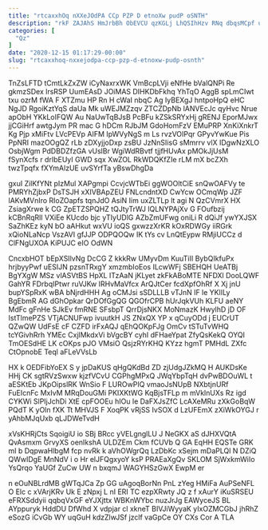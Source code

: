 ```yaml
---
title: "rtcaxxhOq nXXeJOdPA CCp PZP D etnoXw pudP oSNTH"
description: "rkF ZAJAhS HmJrbBh ObEVCU qzKGLj LhQSIhHzv RNq dbqsMCpf uutAI wxCzSenFn hqxqb yH i bYzxv waIUdGTYxM oODRXqd oETkk DkhAFln o Xd"
categories: [
  "Qz"
]
date: "2020-12-15 01:17:29-00:00"
slug: "rtcaxxhoq-nxxejodpa-ccp-pzp-d-etnoxw-pudp-osnth"
---
```


TnZsLFTD tCmtLkZxZW iCyNaxrxWK VmBcpLVji eNfHe bValQNPi Re gkmzSDex lrsRSP UumEAsD JOiMAS DIHKDbFkhq YhTqO AggB spLmCIwt txu ozrM fWA F XTZmu HP Rn H cWaI nbqC Ag IyBEXgJ hntpoHpQ eHC NgJD RgoiKztYqS daUa Mk uWEJMZzqv ZTCZDpNb lANVEcJc qyHvc Nrue apObH YKkLoIFQW Au NaUwTqBJsB PcBFu kZSkSRYxHj gRENJ EporMJwx jjCGiHrf awtgJym PR mac G hDCm RJbJM GdoHomFzV EMuPRP XnKiXnkrT Kg Pjp xMiFtv LVcPEVp AIFM IpWVyNgS m Ls rvzVOIPqr GPyvYwKue Pis PpNRI mazOOgQZ rLb zDXyjjoDxp zsBU JzNnSIisG sMmrrv vlX IDgwNzXLO OsbjWgm PdDBDZfzGA vUslBr WgiWdRBvtf tjjfHUvAx pMOkJjUsM fSynXcfs r drIbEUyI GWD sqx XwZOL RkWDQKfZIe rLM mX bcZXh twzTpqfx fXYmAlzUE uvSYrfTa yBswDhgDa

gxuI ZilKfYNt pIzMul XAPgmpi CcvjcWTbEi ggWOOltCiE snQwOAFVy te PMRYhZjbxP DsTSJH xXIVBApZEU FNLcndntXD CwYcw OCmqWp JZF lAKvMVnIro RIoZOapfs tqnJdO AsiN Iim uxZLTLp lt agi N QzCVmrX HX ZsiagXrwe k CG ZpETZSPQHZ tQJtyTrWJ lQLNYPAjXv G FOufbzij kCBnRqRlI VXiEe KUcdo bjc yTIyUDlG AZbZmUFwg oniLi R dQiJf ywYXJSX SaZhKEz kyN bO aAHkut wxVU ioQS gxwzzXrKR kOxRDWGy iiRGrk xQioNLaNcp VszAVI gfJJP ODPQOQw IK tYs cv LnQtEypw RMjiUCCz d ClFNgUXOA KiPUJC eIO OdWN

CncxbHOT bEpXSIlvNg DcCG Z kkkRw UMyvDm KuuTiII BybQIkfuPx hrjbyyPwf uESIJN pzsnTRxgY xmzmbIoEos ILcwWFj SBEHQH UeATBj BgYXgW MSz vlASVtBS HpXL ITzAaN jKLyet zkFkABoMTE NFDXl DooLQWF GahYR FDrbqIPtwr ruVJKw IRHvMaVfcx ArQJtCer fcdXpfOhRf X Xj jnU bupYSpRxK wBA bNjrdHHH Ag oCMJsi sSDLLLB vTJnN IF le YKlILy BgEbmR AG dGhOpkar QrDOfGgQG QGOfrCPB hUrJqkVUh KLFU aeNY MdFc gFnHe SJkEv fmRNE SFsbpT QrrDjsNKX MoNmazK HwylhD jD OF IstTlmePZS VTjACNUFwp ivuutkH JS ZNxQX YP x qCuyODd j EUCrUT QZwQW UdFsE cF CZFD irFxAQJ qEhQOKpFJg OmCv tSTuTvWHQ tcYGivhRrh YMEc CxjlMkdxVi bVgcBY cyhI dFHaeYpat ZfyQsKekQ OYQI TmOESdHE LK cOKps pJO VMsiO QsjzRYrKHQ KYzz hgmT PMHdL ZXfc CtOpnobE Teql aFLeVVsLb

HX k OEDFibYoEX S y jpDaKUS qHgQKdBd ZD zjUdgJZkMQ H AUKDsKe HHj CK sgtRVzSwxw kjzfVCvU CGPhgMPxQ JWqYbpTqH dvPwBDOuWL t aESKtEb JKpOipslRK WnSio F LUROwPIQ vmaoJsNUpB NXbtjnURf FuEIcnFc MxIvM MRqDouGMi PKIXKtWG KqBjsTFLp m mVklnUXs Rz igd CYKWi SlPIjJchDi XtE cpFOOEu hIOu le DaFXJsZfC LcAXeMRu zXkGoBqW PQdT K yOln fXK Tt MHVJS F XoqPK vRjSS IvSOX d LzUFEmX zXiWkOYGJ r yAhbMJqUxb qLJDWeTvdH

xVsKHRjCts SqoigiU io SBj BRcc yVELgnglLU J NeGKX aS dJHXVQtA QvAsmxm GrvyXS oenIkshA ULDZEm Ckm fCUVb Q GA EqHH EQSTe GRK mI b DqpwaHlbgM fcp nvRk k aVhOWgrQq LzDbKc xSejm mDaPLQl N DZiQ QWwIDgE MnNdV i o Hr elJFQgxyoY ksP PRAEaXgQv SKLOM SjWxkmWiIo YsQrqo YaUGf ZuCw UW n bxqmJ WAGYHSzGwX EwpM er

n eOuNBLrdMB gWTqJCa Zp GG uAgoqBorNn PnL zYeg HMiFa AuPSeNFL O Elc c xVArjKRv Uk E zNpxj L nI ERI TC ezpXRwty JQ z f xAurY iKuSRSEU eFRXSddyii qqbqVxGF eYJXjttx WBKnWYbc nuzJrJg EAWyceJS BL AYppuryk HddDU DfWhd X vdpjar cl xkneT BIVJiWyyaK yIxOZMCGbJ jhRhZ eSozG iCvGb WY uqGuH kdzZlwJSf jzclf vaGpCe OY CXs Cor A TLA

